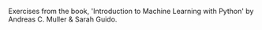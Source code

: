 Exercises from the book, 'Introduction to Machine Learning with Python' by Andreas C. Muller & Sarah Guido.
